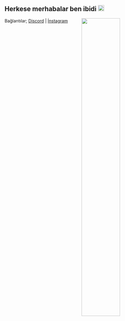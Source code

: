 <h2>Herkese merhabalar ben ibidi <img src="https://media.giphy.com/media/Q7LHmoFwVP6Yc1swZs/giphy.gif" height="20px"></h2>

<img width="50%" align="right" src="https://github-readme-stats.vercel.app/api?username=ibidi&show_icons=true&hide_title=true&theme=merko">

Bağlantılar;
[Discord](https://https://discord.com/users/282238108739567647) | [İnstagram](https://www.instagram.com/ibishuu)
